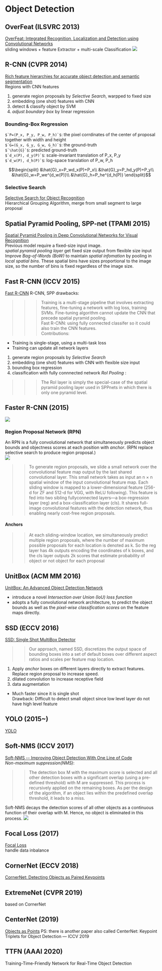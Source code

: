 # Object Detection
## OverFeat (ILSVRC 2013)
[OverFeat: Integrated Recognition, Localization and Detection using Convolutional Networks](https://arxiv.org/abs/1312.6229)  
sliding windows + feature Extractor + multi-scale Classification
![](img/overfeat.png)
## R-CNN (CVPR 2014)
[Rich feature hierarchies for accurate object detection and semantic segmentation](https://arxiv.org/abs/1311.2524)  
Regions with CNN features  
1. generate region proposals by _Selective Search_, warpped to fixed size
2. embedding (one shot) features with CNN
3. detect & classify object by SVM
4. *adjust boundary box* by linear regression
### Bounding-Box Regression
``$`P=(P_x, P_y, P_w, P_h)`$``: the pixel corrdinates of the center of proposal together with width and height  
``$`G=(G_x, G_y, G_w, G_h)`$``: the ground-truth  
``$`\hat{G}`$``: predicted ground-truth  
``$`d_x(P), d_y(P)`$``: scale-invariant translation of P_x, P_y  
``$`d_w(P), d_h(P)`$``: log-space translation of P_w, P_h  
```math
\begin{split}
&\hat{G}_x=P_wd_x(P)+P_x\\
&\hat{G}_y=P_hd_y(P)+P_y\\
&\hat{G}_w=P_we^{d_w(P)}\\
&\hat{G}_h=P_he^{d_h(P)}
\end{split}
```
### Selective Search
[Selective Search for Object Recognition](http://www.huppelen.nl/publications/selectiveSearchDraft.pdf)  
Hierarchical Grouping Algorithm, merge from small segment to large proposal

## Spatial Pyramid Pooling, SPP-net (TPAMI 2015)
[Spatial Pyramid Pooling in Deep Convolutional Networks for Visual Recognition](https://arxiv.org/abs/1406.4729)  
Previous model require a fixed-size input image.  
*spatial pyramid pooling layer* get fixed size output from flexible size input  
Improve _Bag-of-Words (BoW)_ to maintain *spatial infomation* by pooling in _local spatial bins_. These spatial bins have sizes proportional to the image size, so the number of bins is fixed regardless of the image size.

## Fast R-CNN (ICCV 2015)
[Fast R-CNN](https://arxiv.org/abs/1504.08083)
R-CNN, SPP drawbacks:
>>> Training is a multi-stage pipeline that involves extracting features, fine-tuning a network with log loss, training SVMs. Fine-tuning algorithm cannot update the CNN that precede spatial pyramid pooling.  
Fast R-CNN: using fully connected classifer so it could also train the CNN features.  
Contributions:  
* Training is single-stage, using a multi-task loss
* Training can update all network layers

1. generate region proposals by _Selective Search_
2. embedding (one shot) features with CNN with flexible size input
3. bounding box regression
4. classification with fully connnected network
*RoI Pooling* :  
>>> The RoI layer is simply the special-case of the spatial pyramid pooling layer used in SPPnets in which there is only one pyramid level.

## Faster R-CNN (2015)
![](img/faster_R-CNN.png)
### Region Proposal Network (RPN)
An RPN is a fully convolutional network that simultaneously predicts object bounds and objectness scores at each position with *anchor*. 
(RPN replace selective search to produce region proposal.)  
![](img/faster_R-CNN_RPN.png)
>>To generate region proposals, we slide a small network over the convolutional feature map output by the last shared convolutional layer. This small network takes as input an n × n spatial window of the input convolutional feature map. Each sliding window is mapped to a lower-dimensional feature (256-d for ZF and 512-d for VGG, with ReLU following). This feature is fed into two sibling fullyconnected layers—a box-regression layer (reg) and a box-classification layer (cls).
It shares full-image convolutional features with the detection network, thus enabling nearly cost-free region proposals.  
#### Anchors
>>At each sliding-window location, we simultaneously
predict multiple region proposals, where the number
of maximum possible proposals for each location is
denoted as k. So the reg layer has 4k outputs encoding
the coordinates of k boxes, and the cls layer outputs
2k scores that estimate probability of object or not
object for each proposal


## UnitBox (ACM MM 2016)
[UnitBox: An Advanced Object Detection Network](https://arxiv.org/abs/1608.01471)
* introduce a novel *Intersection over Union (IoU) loss function*
* adopts a fully convolutional network architecture, to predict the object bounds as well as the *pixel-wise classification scores* on the feature maps directly.

## SSD (ECCV 2016)
[SSD: Single Shot MultiBox Detector](https://arxiv.org/abs/1512.02325)  
>>Our approach, named SSD, discretizes the output space of bounding boxes into a set of default boxes over different aspect ratios and scales per feature map location.  

1. Apply *anchor* boxes on different layers directly to extract features. Replace region proposal to increase speed.
2. dilated convolution to increase receptive field
3. data augmentation

* Much faster since it is single shot  
Drawback: Difficult to detect small object since low level layer do not have high level feature

## YOLO (2015~)
[YOLO](/CNN/object_detection/YOLO.md)

## Soft-NMS (ICCV 2017)
[Soft-NMS -- Improving Object Detection With One Line of Code](https://arxiv.org/abs/1704.04503)  
*Non-maximum suppression(NMS)*: 
>>The detection box M with the
maximum score is selected and all other detection boxes
with a significant overlap (using a pre-defined threshold)
with M are suppressed. This process is recursively applied
on the remaining boxes. As per the design of the algorithm,
if an object lies within the predefined overlap threshold, it
leads to a miss.

Soft-NMS decays the detection scores of all other objects as a continuous function of their overlap with M. Hence, no object is eliminated in this process.
![](img/soft-NMS.png)

## Focal Loss (2017)
[Focal Loss](/CNN/object_detection/focal_loss.md)  
handle data inbalance

## CornerNet (ECCV 2018)
[CornerNet: Detecting Objects as Paired Keypoints](https://arxiv.org/abs/1808.01244)

## ExtremeNet (CVPR 2019)
based on CornerNet

## CenterNet (2019)
[Objects as Points](https://arxiv.org/abs/1904.07850)
PS: there is another paper also called CenterNet: Keypoint Triplets for Object Detection — ICCV 2019

## TTFN (AAAI 2020)
Training-Time-Friendly Network for Real-Time Object Detection


























